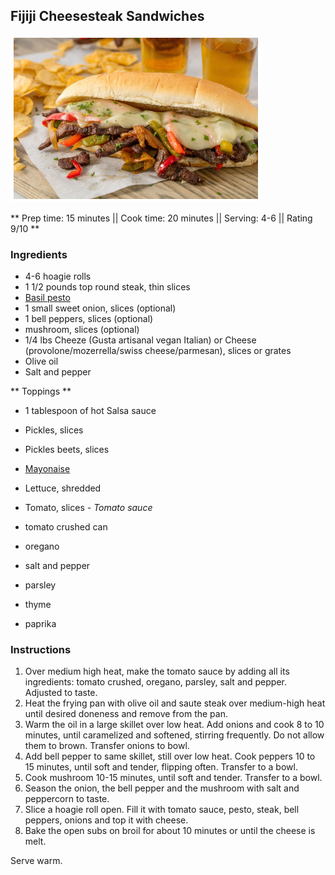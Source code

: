 ## Fijiji Cheesesteak Sandwiches

![Picture](../img/fijiji_cheesesteak_sandwich.jpg)

** Prep time: 15 minutes || Cook time: 20 minutes || Serving: 4-6 || Rating 9/10 **

### Ingredients

- 4-6 hoagie rolls
- 1 1/2 pounds top round steak, thin slices
- [Basil pesto](../../sauces/basil_pesto/)
- 1 small sweet onion, slices (optional)
- 1 bell peppers, slices (optional)
- mushroom, slices (optional)
- 1/4 lbs Cheeze (Gusta artisanal vegan Italian) or Cheese (provolone/mozerrella/swiss cheese/parmesan), slices or grates
- Olive oil
- Salt and pepper

** Toppings **

- 1 tablespoon of hot Salsa sauce 
- Pickles, slices
- Pickles beets, slices
- [Mayonaise](../../sauces/basil_pesto/)
- Lettuce, shredded
- Tomato, slices
*- Tomato sauce*

- tomato crushed can
- oregano
- salt and pepper
- parsley
- thyme
- paprika

### Instructions

1. Over medium high heat, make the tomato sauce by adding all its ingredients: tomato crushed, oregano, parsley, salt and pepper. Adjusted to taste. 
1. Heat the frying pan with olive oil and saute steak over medium-high heat until desired doneness and remove from the pan. 
1. Warm the oil in a large skillet over low heat. Add onions and cook 8 to 10 minutes, until caramelized and softened, stirring frequently. Do not allow them to brown. Transfer onions to bowl. 
1. Add bell pepper to same skillet, still over low heat. Cook peppers 10 to 15 minutes, until soft and tender, flipping often. Transfer to a bowl. 
1. Cook mushroom 10-15 minutes, until soft and tender. Transfer to a bowl. 
1. Season the onion, the bell pepper and the mushroom with salt and peppercorn to taste. 
1. Slice a hoagie roll open. Fill it with tomato sauce, pesto, steak, bell peppers, onions and top it with cheese. 
1. Bake the open subs on broil for about 10 minutes or until the cheese is melt. 

Serve warm.


